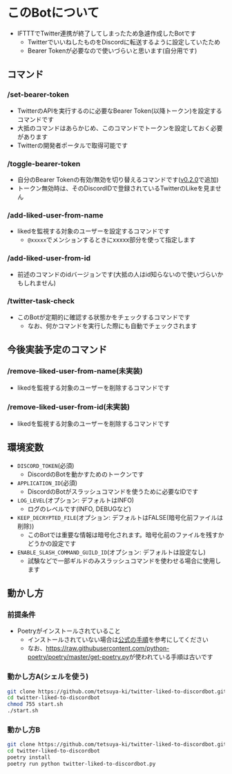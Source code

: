 # このBotについて

- IFTTTでTwitter連携が終了してしまったため急遽作成したBotです
  - TwitterでいいねしたものをDiscordに転送するように設定していたため
  - Bearer Tokenが必要なので使いづらいと思います(自分用です)

## コマンド

### /set-bearer-token

- TwitterのAPIを実行するのに必要なBearer Token(以降トークン)を設定するコマンドです
- 大抵のコマンドはあらかじめ、このコマンドでトークンを設定しておく必要があります
- Twitterの開発者ポータルで取得可能です

### /toggle-bearer-token

- 自分のBearer Tokenの有効/無効を切り替えるコマンドです([v0.2.0](https://github.com/tetsuya-ki/twitter-liked-to-discordbot/releases/tag/v0.2.0)で追加)
- トークン無効時は、そのDiscordIDで登録されているTwitterのLikeを見ません

### /add-liked-user-from-name

- likedを監視する対象のユーザーを設定するコマンドです
  - `@xxxxx`でメンションするときにxxxxx部分を使って指定します

### /add-liked-user-from-id

- 前述のコマンドのidバージョンです(大抵の人はid知らないので使いづらいかもしれません)

### /twitter-task-check

- このBotが定期的に確認する状態かをチェックするコマンドです
  - なお、何かコマンドを実行した際にも自動でチェックされます

## 今後実装予定のコマンド

### /remove-liked-user-from-name(未実装)

- likedを監視する対象のユーザーを削除するコマンドです

### /remove-liked-user-from-id(未実装)

- likedを監視する対象のユーザーを削除するコマンドです

## 環境変数

- `DISCORD_TOKEN`(必須)
  - DiscordのBotを動かすためのトークンです
- `APPLICATION_ID`(必須)
  - DiscordのBotがスラッシュコマンドを使うために必要なIDです
- `LOG_LEVEL`(オプション: デフォルトはINFO)
  - ログのレベルです(INFO, DEBUGなど)
- `KEEP_DECRYPTED_FILE`(オプション: デフォルトはFALSE(暗号化前ファイルは削除))
  - このBotでは重要な情報は暗号化されます。暗号化前のファイルを残すかどうかの設定です
- `ENABLE_SLASH_COMMAND_GUILD_ID`(オプション: デフォルトは設定なし)
  - 試験などで一部ギルドのみスラッシュコマンドを使わせる場合に使用します

## 動かし方

### 前提条件

- Poetryがインストールされていること
  - インストールされていない場合は[公式の手順](https://python-poetry.org/docs/#installing-with-the-official-installer)を参考にしてください
  - なお、<https://raw.githubusercontent.com/python-poetry/poetry/master/get-poetry.py>が使われている手順は古いです

### 動かし方A(シェルを使う)

```sh
git clone https://github.com/tetsuya-ki/twitter-liked-to-discordbot.git
cd twitter-liked-to-discordbot
chmod 755 start.sh
./start.sh
```

### 動かし方B

```sh
git clone https://github.com/tetsuya-ki/twitter-liked-to-discordbot.git
cd twitter-liked-to-discordbot
poetry install
poetry run python twitter-liked-to-discordbot.py
```
